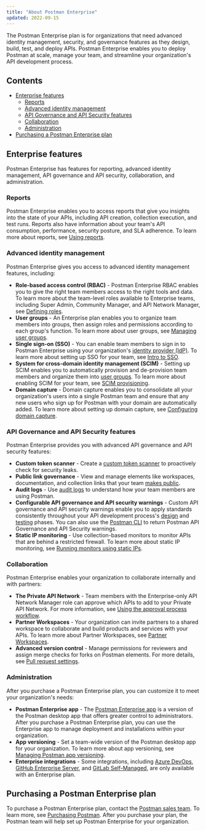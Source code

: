 ```yaml
---
title: "About Postman Enterprise"
updated: 2022-09-15
---
```


The Postman Enterprise plan is for organizations that need advanced identity management, security, and governance features as they design, build, test, and deploy APIs. Postman Enterprise enables you to deploy Postman at scale, manage your team, and streamline your organization's API development process.

## Contents

* [Enterprise features](#enterprise-features)
    * [Reports](#reports)
    * [Advanced identity management](#advanced-identity-management)
    * [API Governance and API Security features](#api-governance-and-api-security-features)
    * [Collaboration](#collaboration)
    * [Administration](#administration)
* [Purchasing a Postman Enterprise plan](#purchasing-a-postman-enterprise-plan)

## Enterprise features

Postman Enterprise has features for reporting, advanced identity management, API governance and API security, collaboration, and administration.

### Reports

Postman Enterprise enables you to access reports that give you insights into the state of your APIs, including API creation, collection execution, and test runs. Reports also have information about your team's API consumption, performance, security posture, and SLA adherence. To learn more about reports, see [Using reports](/docs/reports/reports-overview/).

### Advanced identity management

Postman Enterprise gives you access to advanced identity management features, including:

* **Role-based access control (RBAC)** - Postman Enterprise RBAC enables you to give the right team members access to the right tools and data. To learn more about the team-level roles available to Enterprise teams, including Super Admin, Community Manager, and API Network Manager, see [Defining roles](/docs/collaborating-in-postman/roles-and-permissions/#team-roles).
* **User groups** - An Enterprise plan enables you to organize team members into groups, then assign roles and permissions according to each group's function. To learn more about user groups, see [Managing user groups](/docs/administration/managing-your-team/user-groups/).
* **Single sign-on (SSO)** - You can enable team members to sign in to Postman Enterprise using your organization's [identity provider (IdP)](/docs/administration/sso/intro-sso/#identity-providers-supported). To learn more about setting up SSO for your team, see [Intro to SSO](/docs/administration/sso/intro-sso/).
* **System for cross-domain identity management (SCIM)** - Setting up SCIM enables you to automatically provision and de-provision team members and organize them into [user groups](/docs/administration/managing-your-team/user-groups/). To learn more about enabling SCIM for your team, see [SCIM provisioning](/docs/administration/scim-provisioning/scim-provisioning-overview/).
* **Domain capture** - Domain capture enables you to consolidate all your organization's users into a single Postman team and ensure that any new users who sign up for Postman with your domain are automatically added. To learn more about setting up domain capture, see [Configuring domain capture](/docs/administration/managing-your-team/configuring-domain-capture/).

### API Governance and API Security features

Postman Enterprise provides you with advanced API governance and API security features:

* **Custom token scanner** - Create a [custom token scanner](/docs/administration/token-scanner/#custom-alerts) to proactively check for security leaks.
* **Public link governance** - View and manage elements like workspaces, documentation, and collection links that your team [makes public](/docs/collaborating-in-postman/manage-public-elements/).
* **Audit logs** - Use [audit logs](/docs/administration/audit-logs/) to understand how your team members are using Postman.
* **Configurable API governance and API security warnings** - Custom API governance and API security warnings enable you to apply standards consistently throughout your API development process's [design](/docs/api-governance/api-definition/api-definition-warnings/) and [testing](/docs/api-governance/api-testing/api-testing-warnings/) phases. You can also use the [Postman CLI](/docs/postman-cli/postman-cli-overview/) to return Postman API Governance and API Security warnings.
* **Static IP monitoring** - Use collection-based monitors to monitor APIs that are behind a restricted firewall. To learn more about static IP monitoring, see [Running monitors using static IPs](/docs/monitoring-your-api/using-static-IPs-to-monitor/).

### Collaboration

Postman Enterprise enables your organization to collaborate internally and with partners:

* **The Private API Network** - Team members with the Enterprise-only API Network Manager role can approve which APIs to add to your Private API Network. For more information, see [Using the approval process workflow](/docs/collaborating-in-postman/adding-private-network/#using-the-approval-process-workflow).
* **Partner Workspaces** - Your organization can invite partners to a shared workspace to collaborate and build products and services with your APIs. To learn more about Partner Workspaces, see [Partner Workspaces](/docs/collaborating-in-postman/using-workspaces/partner-workspaces/).
* **Advanced version control** - Manage permissions for reviewers and assign merge checks for forks on Postman elements. For more details, see [Pull request settings](/docs/collaborating-in-postman/using-version-control/creating-pull-requests/#pull-request-settings).

### Administration

After you purchase a Postman Enterprise plan, you can customize it to meet your organization's needs:

* **Postman Enterprise app** - The [Postman Enterprise app](/docs/administration/managing-enterprise-deployment/) is a version of the Postman desktop app that offers greater control to administrators. After you purchase a Postman Enterprise plan, you can use the Enterprise app to manage deployment and installations within your organization.
* **App versioning** - Set a team-wide version of the Postman desktop app for your organization. To learn more about app versioning, see [Managing Postman app versioning](/docs/administration/managing-enterprise-deployment/#managing-postman-app-versioning).
* **Enterprise integrations** - Some integrations, including [Azure DevOps](/docs/integrations/available-integrations/azure-devops/), [GitHub Enterprise Server](/docs/integrations/available-integrations/github/), and [GitLab Self-Managed](/docs/integrations/available-integrations/gitlab/), are only available with an Enterprise plan.

## Purchasing a Postman Enterprise plan

To purchase a Postman Enterprise plan, contact the [Postman sales team](https://www.postman.com/company/contact-sales/). To learn more, see [Purchasing Postman](/docs/administration/buying/). After you purchase your plan, the Postman team will help set up Postman Enterprise for your organization.
